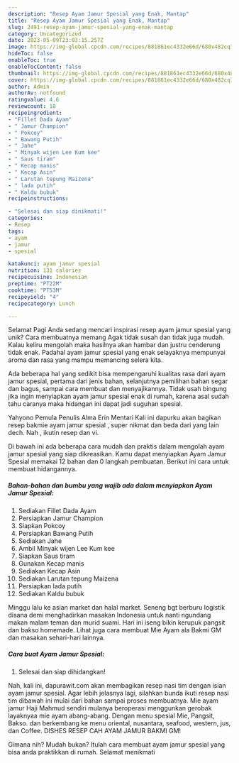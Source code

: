 ```yaml
---
description: "Resep Ayam Jamur Spesial yang Enak, Mantap"
title: "Resep Ayam Jamur Spesial yang Enak, Mantap"
slug: 2491-resep-ayam-jamur-spesial-yang-enak-mantap
category: Uncategorized
date: 2023-05-09T23:03:15.257Z
image: https://img-global.cpcdn.com/recipes/881861ec4332e66d/680x482cq70/ayam-jamur-spesial-foto-resep-utama.jpg
hideToc: false
enableToc: true
enableTocContent: false
thumbnail: https://img-global.cpcdn.com/recipes/881861ec4332e66d/680x482cq70/ayam-jamur-spesial-foto-resep-utama.jpg
cover: https://img-global.cpcdn.com/recipes/881861ec4332e66d/680x482cq70/ayam-jamur-spesial-foto-resep-utama.jpg
author: Admin
authorAv: notfound
ratingvalue: 4.6
reviewcount: 18
recipeingredient:
- "Fillet Dada Ayam"
- " Jamur Champion"
- " Pokcoy"
- " Bawang Putih"
- " Jahe"
- " Minyak wijen Lee Kum kee"
- " Saus tiram"
- " Kecap manis"
- " Kecap Asin"
- " Larutan tepung Maizena"
- " lada putih"
- " Kaldu bubuk"
recipeinstructions:

- "Selesai dan siap dinikmati!"
categories:
- Resep
tags:
- ayam
- jamur
- spesial

katakunci: ayam jamur spesial 
nutrition: 131 calories
recipecuisine: Indonesian
preptime: "PT22M"
cooktime: "PT53M"
recipeyield: "4"
recipecategory: Lunch

---
```



Selamat Pagi Anda sedang mencari inspirasi resep ayam jamur spesial yang unik? Cara membuatnya memang Agak tidak susah dan tidak juga mudah. Kalau keliru mengolah maka hasilnya akan hambar dan justru cenderung tidak enak. Padahal ayam jamur spesial yang enak selayaknya mempunyai aroma dan rasa yang mampu memancing selera kita.


Ada beberapa hal yang sedikit bisa mempengaruhi kualitas rasa dari ayam jamur spesial, pertama dari jenis bahan, selanjutnya pemilihan bahan segar dan bagus, sampai cara membuat dan menyajikannya. Tidak usah bingung jika ingin menyiapkan ayam jamur spesial enak di rumah, karena asal sudah tahu caranya maka hidangan ini dapat jadi suguhan spesial.

Yahyono Pemula Penulis Alma Erin Mentari Kali ini dapurku akan bagikan resep bakmie ayam jamur spesial , super nikmat dan beda dari yang lain dech. Nah , ikutin resep dan vi.


Di bawah ini ada beberapa cara mudah dan praktis dalam mengolah ayam jamur spesial yang siap dikreasikan. Kamu dapat menyiapkan Ayam Jamur Spesial memakai 12 bahan dan 0 langkah pembuatan. Berikut ini cara untuk membuat hidangannya.

<!--inarticleads1-->

##### Bahan-bahan dan bumbu yang wajib ada dalam menyiapkan Ayam Jamur Spesial:

1. Sediakan Fillet Dada Ayam
1. Persiapkan  Jamur Champion
1. Siapkan  Pokcoy
1. Persiapkan  Bawang Putih
1. Sediakan  Jahe
1. Ambil  Minyak wijen Lee Kum kee
1. Siapkan  Saus tiram
1. Gunakan  Kecap manis
1. Sediakan  Kecap Asin
1. Sediakan  Larutan tepung Maizena
1. Persiapkan  lada putih
1. Sediakan  Kaldu bubuk


Minggu lalu ke asian market dan halal market. Seneng bgt berburu logistik disana demi menghadirkan masakan Indonesia untuk nanti ngundang makan malam teman dan murid suami. Hari ini iseng bikin kerupuk pangsit dan bakso homemade. Lihat juga cara membuat Mie Ayam ala Bakmi GM dan masakan sehari-hari lainnya. 

<!--inarticleads2-->

##### Cara buat Ayam Jamur Spesial:


1. Selesai dan siap dihidangkan!

Nah, kali ini, dapurawit.com akan membagikan resep nasi tim dengan isian ayam jamur spesial. Agar lebih jelasnya lagi, silahkan bunda ikuti resep nasi tim dibawah ini mulai dari bahan sampai proses membuatnya. Mie ayam jamur Haji Mahmud sendiri mulanya beroperasi menggunkan gerobak layaknyaa mie ayam abang-abang. Dengan menu spesial Mie, Pangsit, Bakso. dan berkembang ke menu oriental, nusantara, seafood, western, jus, dan Coffee. DISHES RESEP CAH AYAM JAMUR BAKMI GM! 

Gimana nih? Mudah bukan? Itulah cara membuat ayam jamur spesial yang bisa anda praktikkan di rumah. Selamat menikmati
